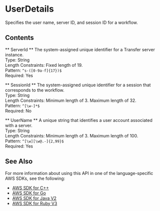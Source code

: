 # UserDetails<a name="API_UserDetails"></a>

Specifies the user name, server ID, and session ID for a workflow\.

## Contents<a name="API_UserDetails_Contents"></a>

 ** ServerId **   <a name="TransferFamily-Type-UserDetails-ServerId"></a>
The system\-assigned unique identifier for a Transfer server instance\.   
Type: String  
Length Constraints: Fixed length of 19\.  
Pattern: `^s-([0-9a-f]{17})$`   
Required: Yes

 ** SessionId **   <a name="TransferFamily-Type-UserDetails-SessionId"></a>
The system\-assigned unique identifier for a session that corresponds to the workflow\.  
Type: String  
Length Constraints: Minimum length of 3\. Maximum length of 32\.  
Pattern: `^[\w-]*$`   
Required: No

 ** UserName **   <a name="TransferFamily-Type-UserDetails-UserName"></a>
A unique string that identifies a user account associated with a server\.  
Type: String  
Length Constraints: Minimum length of 3\. Maximum length of 100\.  
Pattern: `^[\w][\w@.-]{2,99}$`   
Required: Yes

## See Also<a name="API_UserDetails_SeeAlso"></a>

For more information about using this API in one of the language\-specific AWS SDKs, see the following:
+  [AWS SDK for C\+\+](https://docs.aws.amazon.com/goto/SdkForCpp/transfer-2018-11-05/UserDetails) 
+  [AWS SDK for Go](https://docs.aws.amazon.com/goto/SdkForGoV1/transfer-2018-11-05/UserDetails) 
+  [AWS SDK for Java V2](https://docs.aws.amazon.com/goto/SdkForJavaV2/transfer-2018-11-05/UserDetails) 
+  [AWS SDK for Ruby V3](https://docs.aws.amazon.com/goto/SdkForRubyV3/transfer-2018-11-05/UserDetails) 